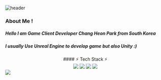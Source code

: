 ![header](https://capsule-render.vercel.app/api?type=Cylinder&color=1db394&height=100&section=header&text=Chang%20Heon's%20Game%20Develop%20GIT&fontSize=45&fontColor=FFFFFF)

### About Me !
##### Hello I am Game Client Developer Chang Heon Park from South Korea
##### I usually Use Unreal Engine to develop game but also Unity :)
##### 
<!--
**parkchangheon/parkchangheon** is a ✨ _special_ ✨ repository because its `README.md` (this file) appears on your GitHub profile.

Here are some ideas to get you started:

- 🔭 I’m currently working on ...
- 🌱 I’m currently learning ...
- 👯 I’m looking to collaborate on ...
- 🤔 I’m looking for help with ...
- 💬 Ask me about ...
- 📫 How to reach me: ...
- 😄 Pronouns: ...
- ⚡ Fun fact: ...
-->
<div align = "center">
  #### ⚡ Tech Stack ⚡
</div>

<div align = "center">
<img src="https://img.shields.io/badge/C++-0094F5?style=flat-square&logo=C++&logoColor=yellow"/> 
<img src="https://img.shields.io/badge/CSharp-FF9A00?style=flat-square&logo=CSharp&logoColor=white"/> 
<img src="https://img.shields.io/badge/UNREAL-191A1B?style=flat-square&logo=UNREAL&logoColor=white"/>
<img src="https://img.shields.io/badge/UNITY-000000?style=flat-square&logo=UNITY&logoColor=white"/>
</div>
<img src="https://github-readme-stats.vercel.app/api?username=parkchangheon&show_icons=true&theme=blue-green">

